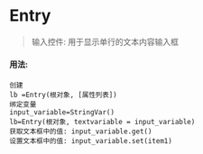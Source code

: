 # Entry

> 输入控件: 用于显示单行的文本内容输入框

#### 用法:

    创建
    lb =Entry(根对象, [属性列表])
    绑定变量
    input_variable=StringVar()
    lb=Entry(根对象, textvariable = input_variable)
    获取文本框中的值: input_variable.get()
    设置文本框中的值: input_variable.set(item1)
